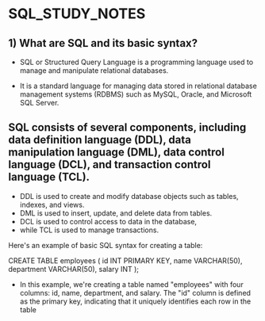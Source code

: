 # SQL_STUDY_NOTES

## 1) What are SQL and its basic syntax?
- SQL or Structured Query Language is a programming language used to manage and manipulate relational databases.

- It is a standard language for managing data stored in relational database management systems (RDBMS) such as MySQL, Oracle, and Microsoft SQL Server.

## SQL consists of several components, including data definition language (DDL), data manipulation language (DML), data control language (DCL), and transaction control language (TCL).

- DDL is used to create and modify database objects such as tables, indexes, and views.
- DML is used to insert, update, and delete data from tables.
- DCL is used to control access to data in the database,
- while TCL is used to manage transactions.

Here's an example of basic SQL syntax for creating a table:

CREATE TABLE employees ( 
id INT PRIMARY KEY, 
name VARCHAR(50), 
department VARCHAR(50), 
salary INT 
); 

- In this example, we're creating a table named "employees" with four columns: id, name, department, and salary. The "id" column is defined as the primary key, indicating that it uniquely identifies each row in the table
